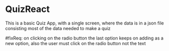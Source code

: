 # QuizReact

This is a basic Quiz App, with a single screen, where the data is in a json file consisting most of the data needed to make a quiz 

#fixReq: on clicking on the radio button the last option keeps on adding as a new option, also the user must click on the radio button not the text 
